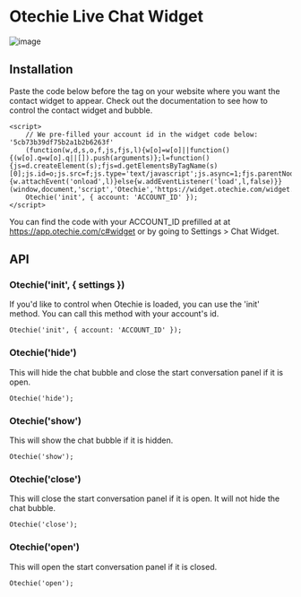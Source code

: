 # Otechie Live Chat Widget

![image](https://user-images.githubusercontent.com/16690226/135666011-676b95b0-c83d-4cb7-8fab-560d0bb2f5de.png)


## Installation 
Paste the code below before the </head> tag on your website where you want the contact widget to appear. Check out the documentation to see how to control the contact widget and bubble.
```
<script>
    // We pre-filled your account id in the widget code below: '5cb73b39df75b2a1b2b6263f'
    (function(w,d,s,o,f,js,fjs,l){w[o]=w[o]||function(){(w[o].q=w[o].q||[]).push(arguments)};l=function(){js=d.createElement(s);fjs=d.getElementsByTagName(s)[0];js.id=o;js.src=f;js.type='text/javascript';js.async=1;fjs.parentNode.insertBefore(js,fjs)};if(w.attachEvent){w.attachEvent('onload',l)}else{w.addEventListener('load',l,false)}}(window,document,'script','Otechie','https://widget.otechie.com/widget.js'));
    Otechie('init', { account: 'ACCOUNT_ID' });
</script>
```

You can find the code with your ACCOUNT_ID prefilled at at https://app.otechie.com/c#widget or by going to Settings > Chat Widget.


## API 
### Otechie('init',  { settings })
If you'd like to control when Otechie is loaded, you can use the 'init' method. You can call this method with your account's id.
```
Otechie('init', { account: 'ACCOUNT_ID' });
```

### Otechie('hide')
This will hide the chat bubble and close the start conversation panel if it is open.
```
Otechie('hide');
```

### Otechie('show')
This will show the chat bubble if it is hidden.
```
Otechie('show');
```

### Otechie('close')
This will close the start conversation panel if it is open. It will not hide the chat bubble.
```
Otechie('close');
```


### Otechie('open')
This will open the start conversation panel if it is closed.
```
Otechie('open');
```
